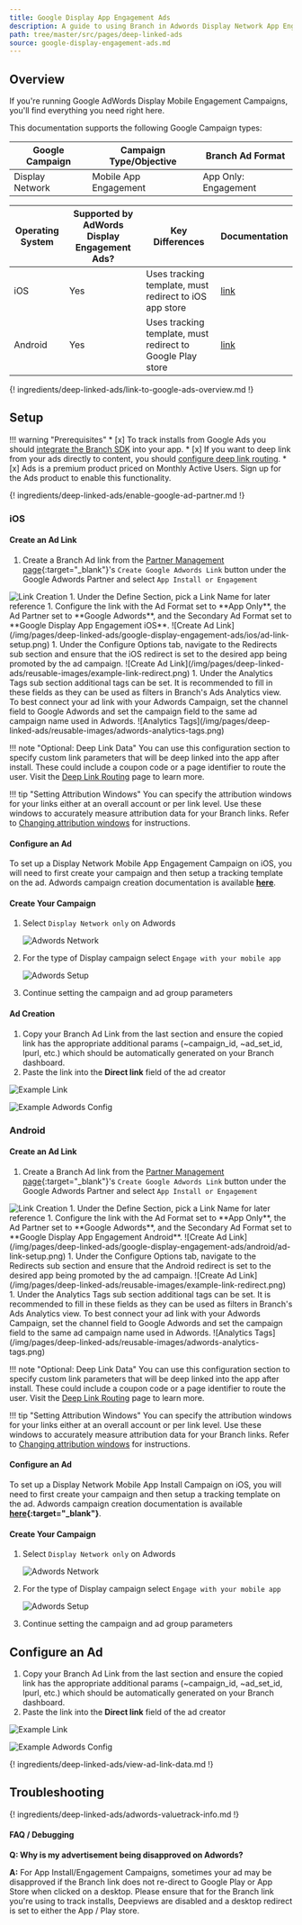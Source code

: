 ```yaml
---
title: Google Display App Engagement Ads
description: A guide to using Branch in Adwords Display Network App Engagement Campaigns.
path: tree/master/src/pages/deep-linked-ads
source: google-display-engagement-ads.md
---
```

## Overview

If you're running Google AdWords Display Mobile Engagement Campaigns, you'll find everything you need right here.

This documentation supports the following Google Campaign types:

Google Campaign | Campaign Type/Objective | Branch Ad Format
--- | --- | ---
Display Network | Mobile App Engagement | App Only: Engagement

Operating System | Supported by AdWords Display Engagement Ads? | Key Differences | Documentation
--- | --- | --- | ---
iOS | Yes | Uses tracking template, must redirect to iOS app store | [link](/pages/deep-linked-ads/google-display-engagement-ads/#ios)
Android | Yes | Uses tracking template, must redirect to Google Play store | [link](/pages/deep-linked-ads/google-display-engagement-ads/#android)

{! ingredients/deep-linked-ads/link-to-google-ads-overview.md !}

## Setup

!!! warning "Prerequisites"
	* [x] To track installs from Google Ads you should [integrate the Branch SDK](/pages/apps/ios/#integrate-branch) into your app.
	* [x] If you want to deep link from your ads directly to content, you should [configure deep link routing](/pages/deep-linking/routing/).
	* [x] Ads is a premium product priced on Monthly Active Users. Sign up for the Ads product to enable this functionality.

{! ingredients/deep-linked-ads/enable-google-ad-partner.md !}

### iOS

#### Create an Ad Link

1. Create a Branch Ad link from the [Partner Management page](https://dashboard.branch.io/ads/partner-management){:target="_blank"}'s `Create Google Adwords Link` button under the Google Adwords Partner and select `App Install or Engagement`
<img src="/img/pages/deep-linked-ads/reusable-images/create-link-install-engagement.png" alt="Link Creation" class="three-quarters center">
1. Under the Define Section, pick a Link Name for later reference
1. Configure the link with the Ad Format set to **App Only**, the Ad Partner set to **Google Adwords**, and the Secondary Ad Format set to **Google Display App Engagement iOS**.
![Create Ad Link](/img/pages/deep-linked-ads/google-display-engagement-ads/ios/ad-link-setup.png)
1. Under the Configure Options tab, navigate to the Redirects sub section and ensure that the iOS redirect is set to the desired app being promoted by the ad campaign.
![Create Ad Link](/img/pages/deep-linked-ads/reusable-images/example-link-redirect.png)
1. Under the Analytics Tags sub section additional tags can be set. It is recommended to fill in these fields as they can be used as filters in Branch's Ads Analytics view. To best connect your ad link with your Adwords Campaign, set the channel field to Google Adwords and set the campaign field to the same ad campaign name used in Adwords.
![Analytics Tags](/img/pages/deep-linked-ads/reusable-images/adwords-analytics-tags.png)

!!! note "Optional: Deep Link Data"
	You can use this configuration section to specify custom link parameters that will be deep linked into the app after install. These could include a coupon code or a page identifier to route the user. Visit the [Deep Link Routing](/pages/deep-linking/routing/) page to learn more.

!!! tip "Setting Attribution Windows"
	You can specify the attribution windows for your links either at an overall account or per link level. Use these windows to accurately measure attribution data for your Branch links. Refer to [Changing attribution windows](/pages/deep-linked-ads/branch-universal-ads/#change-attribution-windows) for instructions.

#### Configure an Ad

To set up a Display Network Mobile App Engagement Campaign on iOS, you will need to first create your campaign and then setup a tracking template on the ad. Adwords campaign creation documentation is available **[here](https://support.google.com/adwords/answer/6310670?hl=en)**.

#### Create Your Campaign

1. Select `Display Network only` on Adwords

	<img src="/img/pages/deep-linked-ads/reusable-images/adwords-display-network.png" alt="Adwords Network" class="half center">

1. For the type of Display campaign select `Engage with your mobile app`

	![Adwords Setup](/img/pages/deep-linked-ads/google-display-engagement-ads/adwords-display-engagement.png)

1. Continue setting the campaign and ad group parameters

#### Ad Creation

1. Copy your Branch Ad Link from the last section and ensure the copied link has the appropriate additional params (~campaign_id, ~ad_set_id, lpurl, etc.) which should be automatically generated on your Branch dashboard.
1. Paste the link into the **Direct link** field of the ad creator

![Example Link](/img/pages/deep-linked-ads/google-display-engagement-ads/ios/full-branch-link.png)

![Example Adwords Config](/img/pages/deep-linked-ads/google-display-engagement-ads/ios/adwords-configuration.png)

### Android

#### Create an Ad Link

1. Create a Branch Ad link from the [Partner Management page](https://dashboard.branch.io/ads/partner-management){:target="_blank"}'s `Create Google Adwords Link` button under the Google Adwords Partner and select `App Install or Engagement`
<img src="/img/pages/deep-linked-ads/reusable-images/create-link-install-engagement.png" alt="Link Creation" class="three-quarters center">
1. Under the Define Section, pick a Link Name for later reference
1. Configure the link with the Ad Format set to **App Only**, the Ad Partner set to **Google Adwords**, and the Secondary Ad Format set to **Google Display App Engagement Android**.
![Create Ad Link](/img/pages/deep-linked-ads/google-display-engagement-ads/android/ad-link-setup.png)
1. Under the Configure Options tab, navigate to the Redirects sub section and ensure that the Android redirect is set to the desired app being promoted by the ad campaign.
![Create Ad Link](/img/pages/deep-linked-ads/reusable-images/example-link-redirect.png)
1. Under the Analytics Tags sub section additional tags can be set. It is recommended to fill in these fields as they can be used as filters in Branch's Ads Analytics view. To best connect your ad link with your Adwords Campaign, set the channel field to Google Adwords and set the campaign field to the same ad campaign name used in Adwords.
![Analytics Tags](/img/pages/deep-linked-ads/reusable-images/adwords-analytics-tags.png)

!!! note "Optional: Deep Link Data"
	You can use this configuration section to specify custom link parameters that will be deep linked into the app after install. These could include a coupon code or a page identifier to route the user. Visit the [Deep Link Routing](/pages/deep-linking/routing/) page to learn more.

!!! tip "Setting Attribution Windows"
	You can specify the attribution windows for your links either at an overall account or per link level. Use these windows to accurately measure attribution data for your Branch links. Refer to [Changing attribution windows](/pages/deep-linked-ads/branch-universal-ads/#change-attribution-windows) for instructions.

#### Configure an Ad

To set up a Display Network Mobile App Install Campaign on iOS, you will need to first create your campaign and then setup a tracking template on the ad. Adwords campaign creation documentation is available **[here](https://support.google.com/adwords/answer/6310670?hl=en){:target="_blank"}**.

#### Create Your Campaign

1. Select `Display Network only` on Adwords

	<img src="/img/pages/deep-linked-ads/reusable-images/adwords-display-network.png" alt="Adwords Network" class="half center">

1. For the type of Display campaign select `Engage with your mobile app`

	![Adwords Setup](/img/pages/deep-linked-ads/google-display-engagement-ads/adwords-display-engagement.png)

1. Continue setting the campaign and ad group parameters

## Configure an Ad

1. Copy your Branch Ad Link from the last section and ensure the copied link has the appropriate additional params (~campaign_id, ~ad_set_id, lpurl, etc.) which should be automatically generated on your Branch dashboard.
1. Paste the link into the **Direct link** field of the ad creator

![Example Link](/img/pages/deep-linked-ads/google-display-engagement-ads/android/full-branch-link.png)

![Example Adwords Config](/img/pages/deep-linked-ads/google-display-engagement-ads/android/adwords-configuration.png)

{! ingredients/deep-linked-ads/view-ad-link-data.md !}

## Troubleshooting

{! ingredients/deep-linked-ads/adwords-valuetrack-info.md !}

#### FAQ / Debugging

**Q: Why is my advertisement being disapproved on Adwords?**

**A:** For App Install/Engagement Campaigns, sometimes your ad may be disapproved if the Branch link does not re-direct to Google Play or App Store when clicked on a desktop. Please ensure that for the Branch link you're using to track installs, Deepviews are disabled and a desktop redirect is set to either the App / Play store.
